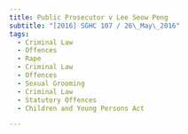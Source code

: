 ```yaml
---
title: Public Prosecutor v Lee Seow Peng 
subtitle: "[2016] SGHC 107 / 26\_May\_2016"
tags:
  - Criminal Law
  - Offences
  - Rape
  - Criminal Law
  - Offences
  - Sexual Grooming
  - Criminal Law
  - Statutory Offences
  - Children and Young Persons Act

---
```


